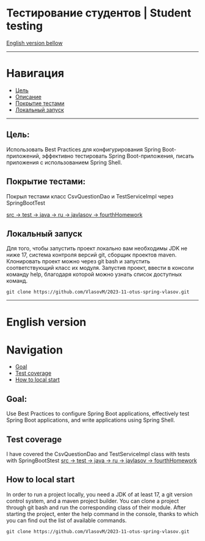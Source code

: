 # Тестирование студентов | Student testing
[English version bellow](#English-version)
___
# Навигация
- [Цель](#Цель)
- [Описание](#Описание)
- [Покрытие тестами](#Покрытие-тестами)
- [Локальный запуск](#Локальный-запуск)

---
## Цель:
Использовать Best Practiсes для конфигурирования Spring Boot-приложений,
эффективно тестировать Spring Boot-приложения, писать приложения с использованием Spring Shell.

## Покрытие тестами:
Покрыл тестами класс CsvQuestionDao и TestServiceImpl через SpringBootTest

[src -> test -> java -> ru -> javlasov -> fourthHomework](https://github.com/VlasovM/2023-11-otus-spring-vlasov/tree/feature/thirdHomeWork/fourthHomework/src/test/)

## Локальный запуск
Для того, чтобы запустить проект локально вам необходимы JDK не ниже 17, система контроля версий git,
сборщик проектов maven.
Клонировать проект можно через git bash и запустить соответствующий класс их модуля. Запустив проект, 
ввести в консоли команду help, благодаря которой можно узнать список доступных команд.

    git clone https://github.com/VlasovM/2023-11-otus-spring-vlasov.git

---

# English version

# Navigation
- [Goal](#Goal)
- [Test coverage](#Test-coverage)
- [How to local start](#How-to-local-start)

## Goal:
Use Best Practices to configure Spring Boot applications,
effectively test Spring Boot applications, and write applications using Spring Shell.

## Test coverage
I have covered the CsvQuestionDao and TestServiceImpl class with tests with SpringBootStest
[src -> test -> java -> ru -> javlasov -> fourthHomework](https://github.com/VlasovM/2023-11-otus-spring-vlasov/tree/feature/thirdHomeWork/fourthHomework/src/test/)

## How to local start
In order to run a project locally, you need a JDK of at least 17, a git version control system, 
and a maven project builder. You can clone a project through git bash and run the corresponding 
class of their module. After starting the project, enter the help command in the console, 
thanks to which you can find out the list of available commands.

    git clone https://github.com/VlasovM/2023-11-otus-spring-vlasov.git
